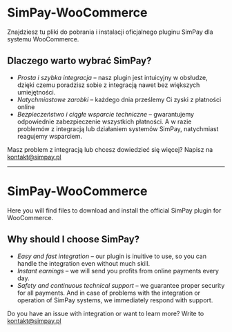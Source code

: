 # SimPay-WooCommerce
Znajdziesz tu pliki do pobrania i instalacji oficjalnego pluginu SimPay dla systemu WooCommerce.

## Dlaczego warto wybrać SimPay?
* *Prosta i szybka integracja* – nasz plugin jest intuicyjny w obsłudze, dzięki czemu poradzisz sobie z integracją nawet bez większych umiejętności.
* *Natychmiastowe zarobki* – każdego dnia prześlemy Ci zyski z płatności online
* *Bezpieczeństwo i ciągłe wsparcie techniczne* – gwarantujemy odpowiednie zabezpieczenie wszystkich płatności. A w razie problemów z integracją lub działaniem systemów SimPay, natychmiast reagujemy wsparciem.

Masz problem z integracją lub chcesz dowiedzieć się więcej? Napisz na kontakt@simpay.pl

---

# SimPay-WooCommerce
Here you will find files to download and install the official SimPay plugin for WooCommerce.

## Why should I choose SimPay?
* *Easy and fast integration* – our plugin is inuitive to use, so you can handle the integration even without much skill.
* *Instant earnings* – we will send you profits from online payments every day.
* *Safety and continuous technical support* – we guarantee proper security for all payments. And in case of problems with the integration or operation of SimPay systems, we immediately respond with support.

Do you have an issue with integration or want to learn more? Write to kontakt@simpay.pl

